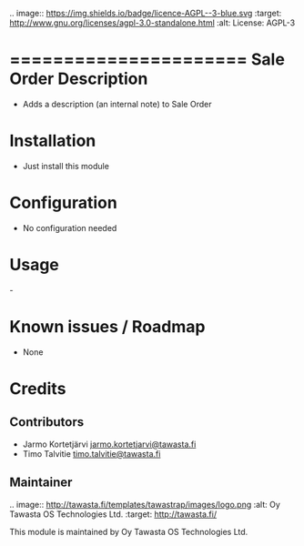.. image:: https://img.shields.io/badge/licence-AGPL--3-blue.svg
   :target: http://www.gnu.org/licenses/agpl-3.0-standalone.html
   :alt: License: AGPL-3

======================
Sale Order Description
======================

* Adds a description (an internal note) to Sale Order

Installation
============
* Just install this module

Configuration
=============
* No configuration needed

Usage
=====
\-

Known issues / Roadmap
======================
* None

Credits
=======

Contributors
------------
* Jarmo Kortetjärvi <jarmo.kortetjarvi@tawasta.fi>
* Timo Talvitie <timo.talvitie@tawasta.fi>

Maintainer
----------

.. image:: http://tawasta.fi/templates/tawastrap/images/logo.png
   :alt: Oy Tawasta OS Technologies Ltd.
   :target: http://tawasta.fi/

This module is maintained by Oy Tawasta OS Technologies Ltd.